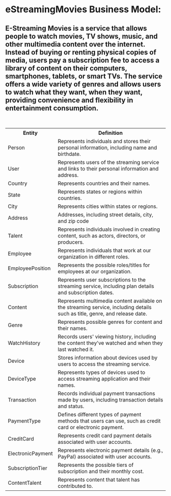# eStreamingMovies Business Model:
## E-Streaming Movies is a service that allows people to watch movies, TV shows, music, and other multimedia content over the internet. Instead of buying or renting physical copies of media, users pay a subscription fee to access a library of content on their computers, smartphones, tablets, or smart TVs. The service offers a wide variety of genres and allows users to watch what they want, when they want, providing convenience and flexibility in entertainment consumption.

</br>

<table>
<tr><th>Entity</th>	<th>Definition</th></tr>
<tr><td>Person</td><td>Represents individuals and stores their personal information, including name and birthdate.</td></tr>
<tr><td>User</td><td>Represents users of the streaming service and links to their personal information and address.</td></tr>
<tr><td>Country</td><td>Represents countries and their names.</td></tr>
<tr><td>State</td><td>Represents states or regions within countries.</td></tr>
<tr><td>City</td><td>Represents cities within states or regions.</td></tr>
<tr><td>Address</td><td>Addresses, including street details, city, and zip code</td></tr>
<tr><td>Talent</td><td>Represents individuals involved in creating content, such as actors, directors, or producers.</td></tr>
<tr><td>Employee</td><td>Represents individuals that work at our organization in different roles.</td></tr>
<tr><td>EmployeePosition</td><td>Represents the possible roles/titles for employees at our organization.</td></tr>
<tr><td>Subscription</td><td>Represents user subscriptions to the streaming service, including plan details and subscription dates.</td></tr>
<tr><td>Content</td><td>Represents multimedia content available on the streaming service, including details such as title, genre, and release date.</td></tr>
<tr><td>Genre</td><td>Represents possible genres for content and their names.</td></tr>
<tr><td>WatchHistory</td><td>Records users' viewing history, including the content they've watched and when they last watched it.</td></tr>
<tr><td>Device</td><td>Stores information about devices used by users to access the streaming service.</td></tr>
<tr><td>DeviceType</td><td>Represents types of devices used to access streaming application and their names.</td></tr>
<tr><td>Transaction</td><td>Records individual payment transactions made by users, including transaction details and status.</td></tr>
<tr><td>PaymentType</td><td>Defines different types of payment methods that users can use, such as credit card or electronic payment.</td></tr>
<tr><td>CreditCard</td><td>Represents credit card payment details associated with user accounts.</td></tr>
<tr><td>ElectronicPayment</td><td>Represents electronic payment details (e.g., PayPal) associated with user accounts.</td></tr>
<tr><td>SubscriptionTier</td><td>Represents the possible tiers of subscription and their monthly cost.</td></tr>
<tr><td>ContentTalent</td><td>Represents content that talent has contributed to.</td></tr>
</table>

</br>
